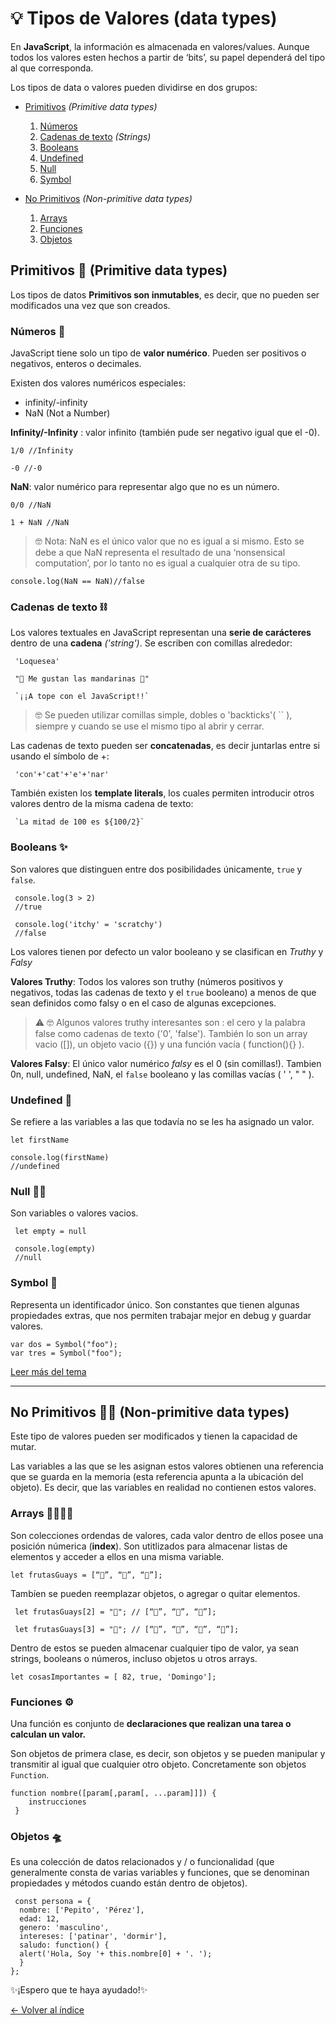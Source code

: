 # 💡 Tipos de Valores (data types)

En **JavaScript**, la información es almacenada en valores/values. Aunque todos los valores esten hechos a partir de ‘bits’, su papel dependerá del tipo al que corresponda.

Los tipos de data o valores pueden dividirse en dos grupos:

* [Primitivos](#Primitivos) *(Primitive data types)*
   1. [Números](#Números-🧮)
   2. [Cadenas de texto](#Cadenas-de-texto) *(Strings)*
   3. [Booleans](#Booleans)
   4. [Undefined](#Undefined)
   5. [Null](#Null)
   6. [Symbol](#Symbol)

* [No Primitivos](#No-Primitivos) *(Non-primitive data types)*
   1. [Arrays](#Arrays)
   2. [Funciones](#Funciones)
   3. [Objetos](#Objetos)

## Primitivos 🦖 (Primitive data types)

  Los tipos de datos **Primitivos son inmutables**, es decir, que no pueden ser modificados una vez que son creados.

### Números 🧮

  JavaScript tiene solo un tipo de **valor numérico**. Pueden ser positivos o negativos, enteros o decimales.

Existen dos valores numéricos especiales:

* infinity/-infinity
* NaN (Not a Number)

**Infinity/-Infinity** : valor infinito (también pude ser negativo igual que el -0).

    1/0 //Infinity

    -0 //-0

**NaN**:  valor numérico para representar algo que no es un número.

    0/0 //NaN

    1 + NaN //NaN

> 🤓 Nota: NaN es el único valor que no es igual a si mismo. Esto se debe a que NaN representa el resultado de una ‘nonsensical computation’, por lo tanto no es igual a cualquier otra de su tipo.

    console.log(NaN == NaN)//false

### Cadenas de texto ⛓️

Los valores textuales en JavaScript representan una **serie de carácteres** dentro de una **cadena** *('string')*. Se escriben con comillas alrededor:

     'Loquesea'

     "🍊 Me gustan las mandarinas 🍊"

     `¡¡A tope con el JavaScript!!`

> 🤓 Se pueden utilizar comillas simple, dobles o 'backticks'( `` ), siempre y cuando se use el mismo tipo al abrir y cerrar.

Las cadenas de texto pueden ser **concatenadas**, es decir juntarlas entre si usando el símbolo de +:

     'con'+'cat'+'e'+'nar'

También existen los **template literals**, los cuales permiten introducir otros valores dentro de la misma cadena de texto:

     `La mitad de 100 es ${100/2}`

### Booleans ✨

Son valores que distinguen entre dos posibilidades únicamente, `true` y `false`.

     console.log(3 > 2)
     //true

     console.log('itchy' = 'scratchy')
     //false

 Los valores tienen por defecto un valor booleano y se clasifican en *Truthy*  y *Falsy*

 **Valores Truthy**: Todos los valores son truthy (números positivos y negativos, todas las cadenas de texto y el `true` booleano) a menos de que sean definidos como falsy o en el caso de algunas excepciones.

>⚠ 🤓 Algunos valores truthy interesantes son : el cero y la palabra false como cadenas de texto ('0', 'false'). También lo son un array vacio ([]), un objeto vacio ({}) y una función vacía ( function(){} ).

**Valores Falsy**: El único valor numérico *falsy* es el 0 (sin comillas!). Tambien 0n, null, undefined, NaN, el `false` booleano y las comillas vacías ( ' ', " " ).

### Undefined 🤷

 Se refiere a las variables a las que todavía no se les ha asignado un valor.

    let firstName

    console.log(firstName)
    //undefined 

### Null 🙅‍♂️

 Son variables o valores vacios.

     let empty = null

     console.log(empty) 
     //null 

### Symbol 💫

Representa un identificador único. Son constantes que tienen algunas propiedades extras, que nos permiten trabajar mejor en debug y guardar valores.

    var dos = Symbol("foo");
    var tres = Symbol("foo");

[Leer más del tema](https://javascript.info/symbol)

---

## No Primitivos 👩‍💻 (Non-primitive data types)

Este tipo de valores pueden ser modificados y tienen la capacidad de mutar.

Las variables a las que se les asignan estos valores obtienen una referencia que se guarda en la memoria (esta referencia apunta a la ubicación del objeto). Es decir, que las variables en realidad no contienen estos valores.

### Arrays 👩‍👩‍👦‍👦

Son colecciones ordendas de valores, cada valor dentro de ellos posee una posición númerica (**index**). Son utitlizados para almacenar listas de elementos y acceder a ellos en una misma variable.

    let frutasGuays = [“🍏”, “🍓”, “🍊”];

Tambíen se pueden reemplazar objetos, o agregar o quitar elementos.

     let frutasGuays[2] = "🍇"; // [“🍏”, “🍓”, “🍇”];

     let frutasGuays[3] = "🍌"; // [“🍏”, “🍓”, “🍇”, “🍌”];

Dentro de estos se pueden almacenar cualquier tipo de valor, ya sean strings, booleans o números, incluso objetos u otros arrays.

    let cosasImportantes = [ 82, true, 'Domingo'];

### Funciones ⚙️

Una función es conjunto de **declaraciones que realizan una tarea o calculan un valor.**

Son objetos de primera clase, es decir, son objetos y se pueden manipular y transmitir al igual que cualquier otro objeto. Concretamente son objetos `Function`.

    function nombre([param[,param[, ...param]]]) {
        instrucciones
     }

### Objetos 🛸

Es una colección de datos relacionados y / o funcionalidad (que generalmente consta de varias variables y funciones, que se denominan propiedades y métodos cuando están dentro de objetos).

     const persona = {
      nombre: ['Pepito', 'Pérez'],
      edad: 12,
      genero: 'masculino',
      intereses: ['patinar', 'dormir'],
      saludo: function() {
      alert('Hola, Soy '+ this.nombre[0] + '. ');
      }
    };

✨¡Espero que te haya ayudado!✨

[<- Volver al índice](https://github.com/thamaragerigr/Resumenes-de-JavaScript)
